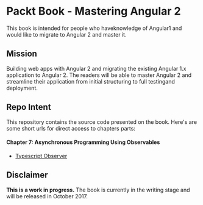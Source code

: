 # Packt Book - Mastering Angular 2

This book is intended for people who haveknowledge of Angular1 and would like to migrate to Angular 2 and master it.

## Mission

Building web apps with Angular 2 and migrating the existing Angular 1.x application to Angular 2. The readers will be able to master Angular 2 and streamline their application from initial structuring to full testingand deployment.

## Repo Intent

This repository contains the source code presented on the book. Here's are some short urls for direct access to chapters parts:

#### Chapter 7: Asynchronous Programming Using Observables
* [Typescript Observer](http://bit.ly/mastering-angular2-chap7-part1)


## Disclaimer

**This is a work in progress.** 
The book is currently in the writing stage and will be released in October 2017.


